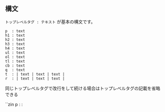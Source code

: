 ## 構文

`トップレベルタグ : テキスト` が基本の構文です。

```zin
p  : text
h1 : text
h2 : text
h3 : text
h4 : text
ul : text
ol : text
tl : text
cb : text
q  : text
t  : | text | text | text |
r  : | text | text | text |
```

同じトップレベルタグで改行をして続ける場合はトップレベルタグの記載を省略できる

``zin
p :
:

```

```
